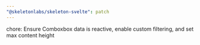 ```yaml
---
"@skeletonlabs/skeleton-svelte": patch
---
```


chore: Ensure Comboxbox data is reactive, enable custom filtering, and set max content height

